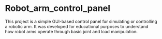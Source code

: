# Robot_arm_control_panel

This project is a simple GUI-based control panel for simulating or controlling a robotic arm. It was developed for educational purposes to understand how robot arms operate through basic joint and load manipulation.
